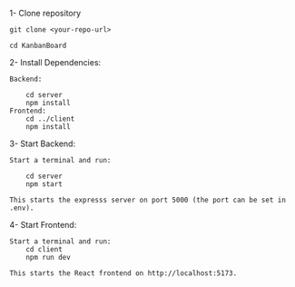 1- Clone repository

    git clone <your-repo-url>
    
    cd KanbanBoard

2- Install Dependencies:


    Backend:
    
        cd server
        npm install
    Frontend:
        cd ../client
        npm install
        
3- Start Backend:

    Start a terminal and run:
    
        cd server
        npm start
        
    This starts the expresss server on port 5000 (the port can be set in .env).
4- Start Frontend:

    Start a terminal and run:
        cd client
        npm run dev
        
    This starts the React frontend on http://localhost:5173.
